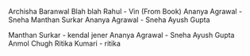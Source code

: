 
Archisha Baranwal
Blah blah
Rahul - Vin (From Book)
Ananya Agrawal - Sneha
Manthan Surkar
Ananya Agrawal - Sneha
Ayush Gupta


Manthan Surkar - kendal jener
Ananya Agrawal - Sneha
Ayush Gupta<br>
Anmol Chugh
Ritika Kumari - ritika